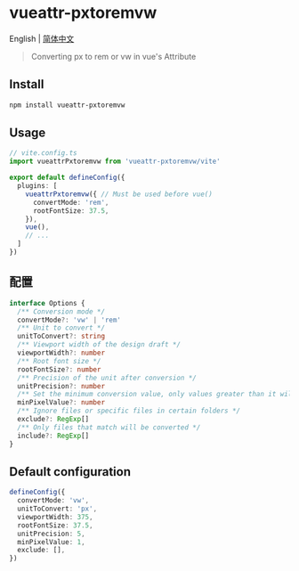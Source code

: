 # vueattr-pxtoremvw

English | [简体中文](./README.zh-CN.md)

> Converting px to rem or vw in vue's Attribute

## Install

```bash
npm install vueattr-pxtoremvw
```

## Usage

```typescript
// vite.config.ts
import vueattrPxtoremvw from 'vueattr-pxtoremvw/vite'

export default defineConfig({
  plugins: [
    vueattrPxtoremvw({ // Must be used before vue()
      convertMode: 'rem',
      rootFontSize: 37.5,
    }),
    vue(),
    // ...
  ]
})
```

## 配置

```typescript
interface Options {
  /** Conversion mode */
  convertMode?: 'vw' | 'rem'
  /** Unit to convert */
  unitToConvert?: string
  /** Viewport width of the design draft */
  viewportWidth?: number
  /** Root font size */
  rootFontSize?: number
  /** Precision of the unit after conversion */
  unitPrecision?: number
  /** Set the minimum conversion value, only values greater than it will be converted */
  minPixelValue?: number
  /** Ignore files or specific files in certain folders */
  exclude?: RegExp[]
  /** Only files that match will be converted */
  include?: RegExp[]
}
```

## Default configuration

```typescript
defineConfig({
  convertMode: 'vw',
  unitToConvert: 'px',
  viewportWidth: 375,
  rootFontSize: 37.5,
  unitPrecision: 5,
  minPixelValue: 1,
  exclude: [],
})
```
